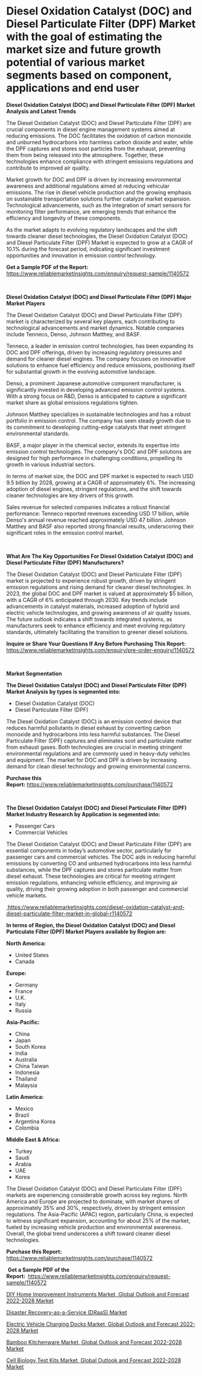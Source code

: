 <p><h1>Diesel Oxidation Catalyst (DOC) and Diesel Particulate Filter (DPF) Market with the goal of estimating the market size and future growth potential of various market segments based on component, applications and end user</h1></p><p><strong>Diesel Oxidation Catalyst (DOC) and Diesel Particulate Filter (DPF) Market Analysis and Latest Trends</strong></p>
<p><p>The Diesel Oxidation Catalyst (DOC) and Diesel Particulate Filter (DPF) are crucial components in diesel engine management systems aimed at reducing emissions. The DOC facilitates the oxidation of carbon monoxide and unburned hydrocarbons into harmless carbon dioxide and water, while the DPF captures and stores soot particles from the exhaust, preventing them from being released into the atmosphere. Together, these technologies enhance compliance with stringent emissions regulations and contribute to improved air quality.</p><p>Market growth for DOC and DPF is driven by increasing environmental awareness and additional regulations aimed at reducing vehicular emissions. The rise in diesel vehicle production and the growing emphasis on sustainable transportation solutions further catalyze market expansion. Technological advancements, such as the integration of smart sensors for monitoring filter performance, are emerging trends that enhance the efficiency and longevity of these components.</p><p>As the market adapts to evolving regulatory landscapes and the shift towards cleaner diesel technologies, the Diesel Oxidation Catalyst (DOC) and Diesel Particulate Filter (DPF) Market is expected to grow at a CAGR of 10.1% during the forecast period, indicating significant investment opportunities and innovation in emission control technology.</p></p>
<p><strong>Get a Sample PDF of the Report:&nbsp;</strong> <a href="https://www.reliablemarketinsights.com/enquiry/request-sample/1140572?utm_campaign=1197&utm_medium=2&utm_source=Github&utm_content=ia&utm_term=14102024&utm_id=diesel-oxidation-catalyst-doc-and-diesel-particulate-filter-dpf">https://www.reliablemarketinsights.com/enquiry/request-sample/1140572</a></p>
<p>&nbsp;</p>
<p><strong>Diesel Oxidation Catalyst (DOC) and Diesel Particulate Filter (DPF) Major Market Players</strong></p>
<p><p>The Diesel Oxidation Catalyst (DOC) and Diesel Particulate Filter (DPF) market is characterized by several key players, each contributing to technological advancements and market dynamics. Notable companies include Tenneco, Denso, Johnson Matthey, and BASF.</p><p>Tenneco, a leader in emission control technologies, has been expanding its DOC and DPF offerings, driven by increasing regulatory pressures and demand for cleaner diesel engines. The company focuses on innovative solutions to enhance fuel efficiency and reduce emissions, positioning itself for substantial growth in the evolving automotive landscape.</p><p>Denso, a prominent Japanese automotive component manufacturer, is significantly invested in developing advanced emission control systems. With a strong focus on R&D, Denso is anticipated to capture a significant market share as global emissions regulations tighten.</p><p>Johnson Matthey specializes in sustainable technologies and has a robust portfolio in emission control. The company has seen steady growth due to its commitment to developing cutting-edge catalysts that meet stringent environmental standards.</p><p>BASF, a major player in the chemical sector, extends its expertise into emission control technologies. The company's DOC and DPF solutions are designed for high performance in challenging conditions, propelling its growth in various industrial sectors.</p><p>In terms of market size, the DOC and DPF market is expected to reach USD 9.5 billion by 2028, growing at a CAGR of approximately 6%. The increasing adoption of diesel engines, stringent regulations, and the shift towards cleaner technologies are key drivers of this growth.</p><p>Sales revenue for selected companies indicates a robust financial performance: Tenneco reported revenues exceeding USD 17 billion, while Denso's annual revenue reached approximately USD 47 billion. Johnson Matthey and BASF also reported strong financial results, underscoring their significant roles in the emission control market.</p></p>
<p>&nbsp;</p>
<p><strong>What Are The Key Opportunities For Diesel Oxidation Catalyst (DOC) and Diesel Particulate Filter (DPF) Manufacturers?</strong></p>
<p><p>The Diesel Oxidation Catalyst (DOC) and Diesel Particulate Filter (DPF) market is projected to experience robust growth, driven by stringent emission regulations and rising demand for cleaner diesel technologies. In 2023, the global DOC and DPF market is valued at approximately $5 billion, with a CAGR of 6% anticipated through 2030. Key trends include advancements in catalyst materials, increased adoption of hybrid and electric vehicle technologies, and growing awareness of air quality issues. The future outlook indicates a shift towards integrated systems, as manufacturers seek to enhance efficiency and meet evolving regulatory standards, ultimately facilitating the transition to greener diesel solutions.</p></p>
<p><strong>Inquire or Share Your Questions If Any Before Purchasing This Report:</strong> <a href="https://www.reliablemarketinsights.com/enquiry/pre-order-enquiry/1140572?utm_campaign=1197&utm_medium=2&utm_source=Github&utm_content=ia&utm_term=14102024&utm_id=diesel-oxidation-catalyst-doc-and-diesel-particulate-filter-dpf">https://www.reliablemarketinsights.com/enquiry/pre-order-enquiry/1140572</a></p>
<p>&nbsp;</p>
<p><strong>Market Segmentation</strong></p>
<p><strong>The Diesel Oxidation Catalyst (DOC) and Diesel Particulate Filter (DPF) Market Analysis by types is segmented into:</strong></p>
<p><ul><li>Diesel Oxidation Catalyst (DOC)</li><li>Diesel Particulate Filter (DPF)</li></ul></p>
<p><p>The Diesel Oxidation Catalyst (DOC) is an emission control device that reduces harmful pollutants in diesel exhaust by converting carbon monoxide and hydrocarbons into less harmful substances. The Diesel Particulate Filter (DPF) captures and eliminates soot and particulate matter from exhaust gases. Both technologies are crucial in meeting stringent environmental regulations and are commonly used in heavy-duty vehicles and equipment. The market for DOC and DPF is driven by increasing demand for clean diesel technology and growing environmental concerns.</p></p>
<p><strong>Purchase this Report:&nbsp;</strong><a href="https://www.reliablemarketinsights.com/purchase/1140572?utm_campaign=1197&utm_medium=2&utm_source=Github&utm_content=ia&utm_term=14102024&utm_id=diesel-oxidation-catalyst-doc-and-diesel-particulate-filter-dpf">https://www.reliablemarketinsights.com/purchase/1140572</a></p>
<p>&nbsp;</p>
<p><strong>The Diesel Oxidation Catalyst (DOC) and Diesel Particulate Filter (DPF) Market Industry Research by Application is segmented into:</strong></p>
<p><ul><li>Passenger Cars</li><li>Commercial Vehicles</li></ul></p>
<p><p>The Diesel Oxidation Catalyst (DOC) and Diesel Particulate Filter (DPF) are essential components in today’s automotive sector, particularly for passenger cars and commercial vehicles. The DOC aids in reducing harmful emissions by converting CO and unburned hydrocarbons into less harmful substances, while the DPF captures and stores particulate matter from diesel exhaust. These technologies are critical for meeting stringent emission regulations, enhancing vehicle efficiency, and improving air quality, driving their growing adoption in both passenger and commercial vehicle markets.</p></p>
<p><a href="https://www.reliablemarketinsights.com/diesel-oxidation-catalyst-and-diesel-particulate-filter-market-in-global-r1140572?utm_campaign=1197&utm_medium=2&utm_source=Github&utm_content=ia&utm_term=14102024&utm_id=diesel-oxidation-catalyst-doc-and-diesel-particulate-filter-dpf">&nbsp;https://www.reliablemarketinsights.com/diesel-oxidation-catalyst-and-diesel-particulate-filter-market-in-global-r1140572</a></p>
<p><strong>In terms of Region, the Diesel Oxidation Catalyst (DOC) and Diesel Particulate Filter (DPF) Market Players available by Region are:</strong></p>
<p>
    <p> <strong> North America: </strong>
        <ul>
            <li>United States</li>
            <li>Canada</li>
        </ul>
        </p> 
    <p> <strong> Europe: </strong>
        <ul>
            <li>Germany</li>
            <li>France</li>
            <li>U.K.</li>
            <li>Italy</li>
            <li>Russia</li>
        </ul>
        </p> 
    <p> <strong> Asia-Pacific: </strong>
        <ul>
            <li>China</li>
            <li>Japan</li>
            <li>South Korea</li>
            <li>India</li>
            <li>Australia</li>
            <li>China Taiwan</li>
            <li>Indonesia</li>
            <li>Thailand</li>
            <li>Malaysia</li>
        </ul>
        </p> 
    <p> <strong> Latin America: </strong>
        <ul>
            <li>Mexico</li>
            <li>Brazil</li>
            <li>Argentina Korea</li>
            <li>Colombia</li>
        </ul>
        </p> 
    <p> <strong> Middle East & Africa: </strong>
        <ul>
            <li>Turkey</li>
            <li>Saudi</li>
            <li>Arabia</li>
            <li>UAE</li>
            <li>Korea</li>
        </ul>
    </p>
    </p>
<p><p>The Diesel Oxidation Catalyst (DOC) and Diesel Particulate Filter (DPF) markets are experiencing considerable growth across key regions. North America and Europe are projected to dominate, with market shares of approximately 35% and 30%, respectively, driven by stringent emission regulations. The Asia-Pacific (APAC) region, particularly China, is expected to witness significant expansion, accounting for about 25% of the market, fueled by increasing vehicle production and environmental awareness. Overall, the global trend underscores a shift toward cleaner diesel technologies.</p></p>
<p><strong>Purchase this Report: </strong><a href="https://www.reliablemarketinsights.com/purchase/1140572?utm_campaign=1197&utm_medium=2&utm_source=Github&utm_content=ia&utm_term=14102024&utm_id=diesel-oxidation-catalyst-doc-and-diesel-particulate-filter-dpf">https://www.reliablemarketinsights.com/purchase/1140572</a></p>
<p>&nbsp;<strong>Get a Sample PDF of the Report:&nbsp;&nbsp;</strong><a href="https://www.reliablemarketinsights.com/enquiry/request-sample/1140572?utm_campaign=1197&utm_medium=2&utm_source=Github&utm_content=ia&utm_term=14102024&utm_id=diesel-oxidation-catalyst-doc-and-diesel-particulate-filter-dpf">https://www.reliablemarketinsights.com/enquiry/request-sample/1140572</a></p>
<p><strong></strong></p>
<p><p><a href="https://www.linkedin.com/pulse/diy-home-improvement-instruments-market-global-outlook-forecast-8uckf?utm_campaign=1197&utm_medium=2&utm_source=Github&utm_content=ia&utm_term=14102024&utm_id=diesel-oxidation-catalyst-doc-and-diesel-particulate-filter-dpf">DIY Home Improvement Instruments Market, Global Outlook and Forecast 2022-2028 Market</a></p><p><a href="https://github.com/NorbertYates/Market-Research-Report-List-7/blob/main/disaster-recovery-as-a-service-draas-market.md?utm_campaign=1197&utm_medium=2&utm_source=Github&utm_content=ia&utm_term=14102024&utm_id=diesel-oxidation-catalyst-doc-and-diesel-particulate-filter-dpf">Disaster Recovery-as-a-Service (DRaaS) Market</a></p><p><a href="https://www.linkedin.com/pulse/analyzing-global-electric-vehicle-charging-docks-market-outlook-dzw5f?utm_campaign=1197&utm_medium=2&utm_source=Github&utm_content=ia&utm_term=14102024&utm_id=diesel-oxidation-catalyst-doc-and-diesel-particulate-filter-dpf">Electric Vehicle Charging Docks Market, Global Outlook and Forecast 2022-2028 Market</a></p><p><a href="https://www.linkedin.com/pulse/bamboo-kitchenware-market-global-outlook-forecast-2022-2028-landscape-vrjqf?utm_campaign=1197&utm_medium=2&utm_source=Github&utm_content=ia&utm_term=14102024&utm_id=diesel-oxidation-catalyst-doc-and-diesel-particulate-filter-dpf">Bamboo Kitchenware Market, Global Outlook and Forecast 2022-2028 Market</a></p><p><a href="https://www.linkedin.com/pulse/investment-opportunities-cell-biology-test-kits-market-global-955cf?utm_campaign=1197&utm_medium=2&utm_source=Github&utm_content=ia&utm_term=14102024&utm_id=diesel-oxidation-catalyst-doc-and-diesel-particulate-filter-dpf">Cell Biology Test Kits Market, Global Outlook and Forecast 2022-2028 Market</a></p></p>